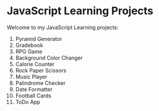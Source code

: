 # JavaScript Learning Projects
Welcome to my JavaScript Learning projects: 

1. Pyramid Generator
2. Gradebook
3. RPG Game
4. Background Color Changer
5. Calorie Counter
6. Rock Paper Scissors
7. Music Player
8. Palindrome Checker
9. Date Formatter
10. Football Cards
11. ToDo App
